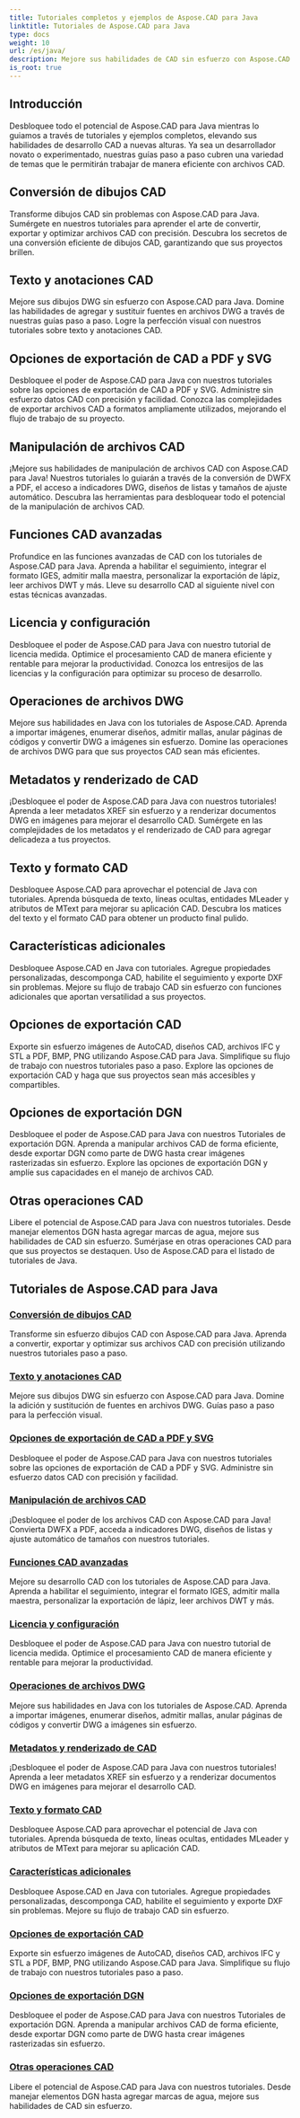 ```yaml
---
title: Tutoriales completos y ejemplos de Aspose.CAD para Java
linktitle: Tutoriales de Aspose.CAD para Java
type: docs
weight: 10
url: /es/java/
description: Mejore sus habilidades de CAD sin esfuerzo con Aspose.CAD para Java. Explore tutoriales sobre conversión de dibujos, anotaciones de texto, manipulación de archivos, funciones avanzadas, licencias y más.
is_root: true
---
```


## Introducción

Desbloquee todo el potencial de Aspose.CAD para Java mientras lo guiamos a través de tutoriales y ejemplos completos, elevando sus habilidades de desarrollo CAD a nuevas alturas. Ya sea un desarrollador novato o experimentado, nuestras guías paso a paso cubren una variedad de temas que le permitirán trabajar de manera eficiente con archivos CAD.

## Conversión de dibujos CAD
Transforme dibujos CAD sin problemas con Aspose.CAD para Java. Sumérgete en nuestros tutoriales para aprender el arte de convertir, exportar y optimizar archivos CAD con precisión. Descubra los secretos de una conversión eficiente de dibujos CAD, garantizando que sus proyectos brillen.

## Texto y anotaciones CAD
Mejore sus dibujos DWG sin esfuerzo con Aspose.CAD para Java. Domine las habilidades de agregar y sustituir fuentes en archivos DWG a través de nuestras guías paso a paso. Logre la perfección visual con nuestros tutoriales sobre texto y anotaciones CAD.

## Opciones de exportación de CAD a PDF y SVG
Desbloquee el poder de Aspose.CAD para Java con nuestros tutoriales sobre las opciones de exportación de CAD a PDF y SVG. Administre sin esfuerzo datos CAD con precisión y facilidad. Conozca las complejidades de exportar archivos CAD a formatos ampliamente utilizados, mejorando el flujo de trabajo de su proyecto.

## Manipulación de archivos CAD
¡Mejore sus habilidades de manipulación de archivos CAD con Aspose.CAD para Java! Nuestros tutoriales lo guiarán a través de la conversión de DWFX a PDF, el acceso a indicadores DWG, diseños de listas y tamaños de ajuste automático. Descubra las herramientas para desbloquear todo el potencial de la manipulación de archivos CAD.

## Funciones CAD avanzadas
Profundice en las funciones avanzadas de CAD con los tutoriales de Aspose.CAD para Java. Aprenda a habilitar el seguimiento, integrar el formato IGES, admitir malla maestra, personalizar la exportación de lápiz, leer archivos DWT y más. Lleve su desarrollo CAD al siguiente nivel con estas técnicas avanzadas.

## Licencia y configuración
Desbloquee el poder de Aspose.CAD para Java con nuestro tutorial de licencia medida. Optimice el procesamiento CAD de manera eficiente y rentable para mejorar la productividad. Conozca los entresijos de las licencias y la configuración para optimizar su proceso de desarrollo.

## Operaciones de archivos DWG
Mejore sus habilidades en Java con los tutoriales de Aspose.CAD. Aprenda a importar imágenes, enumerar diseños, admitir mallas, anular páginas de códigos y convertir DWG a imágenes sin esfuerzo. Domine las operaciones de archivos DWG para que sus proyectos CAD sean más eficientes.

## Metadatos y renderizado de CAD
¡Desbloquee el poder de Aspose.CAD para Java con nuestros tutoriales! Aprenda a leer metadatos XREF sin esfuerzo y a renderizar documentos DWG en imágenes para mejorar el desarrollo CAD. Sumérgete en las complejidades de los metadatos y el renderizado de CAD para agregar delicadeza a tus proyectos.

## Texto y formato CAD
Desbloquee Aspose.CAD para aprovechar el potencial de Java con tutoriales. Aprenda búsqueda de texto, líneas ocultas, entidades MLeader y atributos de MText para mejorar su aplicación CAD. Descubra los matices del texto y el formato CAD para obtener un producto final pulido.

## Características adicionales
Desbloquee Aspose.CAD en Java con tutoriales. Agregue propiedades personalizadas, descomponga CAD, habilite el seguimiento y exporte DXF sin problemas. Mejore su flujo de trabajo CAD sin esfuerzo con funciones adicionales que aportan versatilidad a sus proyectos.

## Opciones de exportación CAD
Exporte sin esfuerzo imágenes de AutoCAD, diseños CAD, archivos IFC y STL a PDF, BMP, PNG utilizando Aspose.CAD para Java. Simplifique su flujo de trabajo con nuestros tutoriales paso a paso. Explore las opciones de exportación CAD y haga que sus proyectos sean más accesibles y compartibles.

## Opciones de exportación DGN
Desbloquee el poder de Aspose.CAD para Java con nuestros Tutoriales de exportación DGN. Aprenda a manipular archivos CAD de forma eficiente, desde exportar DGN como parte de DWG hasta crear imágenes rasterizadas sin esfuerzo. Explore las opciones de exportación DGN y amplíe sus capacidades en el manejo de archivos CAD.

## Otras operaciones CAD
Libere el potencial de Aspose.CAD para Java con nuestros tutoriales. Desde manejar elementos DGN hasta agregar marcas de agua, mejore sus habilidades de CAD sin esfuerzo. Sumérjase en otras operaciones CAD para que sus proyectos se destaquen. Uso de Aspose.CAD para el listado de tutoriales de Java.
## Tutoriales de Aspose.CAD para Java
### [Conversión de dibujos CAD](./cad-drawing-conversion/)
Transforme sin esfuerzo dibujos CAD con Aspose.CAD para Java. Aprenda a convertir, exportar y optimizar sus archivos CAD con precisión utilizando nuestros tutoriales paso a paso.
### [Texto y anotaciones CAD](./cad-text-and-annotation/)
Mejore sus dibujos DWG sin esfuerzo con Aspose.CAD para Java. Domine la adición y sustitución de fuentes en archivos DWG. Guías paso a paso para la perfección visual.
### [Opciones de exportación de CAD a PDF y SVG](./cad-to-pdf-and-svg-export-options/)
Desbloquee el poder de Aspose.CAD para Java con nuestros tutoriales sobre las opciones de exportación de CAD a PDF y SVG. Administre sin esfuerzo datos CAD con precisión y facilidad.
### [Manipulación de archivos CAD](./cad-file-manipulation/)
¡Desbloquee el poder de los archivos CAD con Aspose.CAD para Java! Convierta DWFX a PDF, acceda a indicadores DWG, diseños de listas y ajuste automático de tamaños con nuestros tutoriales.
### [Funciones CAD avanzadas](./advanced-cad-features/)
Mejore su desarrollo CAD con los tutoriales de Aspose.CAD para Java. Aprenda a habilitar el seguimiento, integrar el formato IGES, admitir malla maestra, personalizar la exportación de lápiz, leer archivos DWT y más.
### [Licencia y configuración](./licensing-and-configuration/)
Desbloquee el poder de Aspose.CAD para Java con nuestro tutorial de licencia medida. Optimice el procesamiento CAD de manera eficiente y rentable para mejorar la productividad.
### [Operaciones de archivos DWG](./dwg-file-operations/)
Mejore sus habilidades en Java con los tutoriales de Aspose.CAD. Aprenda a importar imágenes, enumerar diseños, admitir mallas, anular páginas de códigos y convertir DWG a imágenes sin esfuerzo.
### [Metadatos y renderizado de CAD](./cad-meta-data-and-rendering/)
¡Desbloquee el poder de Aspose.CAD para Java con nuestros tutoriales! Aprenda a leer metadatos XREF sin esfuerzo y a renderizar documentos DWG en imágenes para mejorar el desarrollo CAD.
### [Texto y formato CAD](./cad-text-and-formatting/)
Desbloquee Aspose.CAD para aprovechar el potencial de Java con tutoriales. Aprenda búsqueda de texto, líneas ocultas, entidades MLeader y atributos de MText para mejorar su aplicación CAD.
### [Características adicionales](./additional-features/)
Desbloquee Aspose.CAD en Java con tutoriales. Agregue propiedades personalizadas, descomponga CAD, habilite el seguimiento y exporte DXF sin problemas. Mejore su flujo de trabajo CAD sin esfuerzo.
### [Opciones de exportación CAD](./cad-export-options/)
Exporte sin esfuerzo imágenes de AutoCAD, diseños CAD, archivos IFC y STL a PDF, BMP, PNG utilizando Aspose.CAD para Java. Simplifique su flujo de trabajo con nuestros tutoriales paso a paso. 
### [Opciones de exportación DGN](./dgn-export-options/)
Desbloquee el poder de Aspose.CAD para Java con nuestros Tutoriales de exportación DGN. Aprenda a manipular archivos CAD de forma eficiente, desde exportar DGN como parte de DWG hasta crear imágenes rasterizadas sin esfuerzo.
### [Otras operaciones CAD](./other-cad-operations/)
Libere el potencial de Aspose.CAD para Java con nuestros tutoriales. Desde manejar elementos DGN hasta agregar marcas de agua, mejore sus habilidades de CAD sin esfuerzo.
